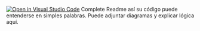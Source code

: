 [![Open in Visual Studio Code](https://classroom.github.com/assets/open-in-vscode-2e0aaae1b6195c2367325f4f02e2d04e9abb55f0b24a779b69b11b9e10269abc.svg)](https://classroom.github.com/online_ide?assignment_repo_id=18727835&assignment_repo_type=AssignmentRepo)
Complete Readme así su código puede entenderse en simples palabras. Puede adjuntar diagramas y explicar lógica aquí. 
